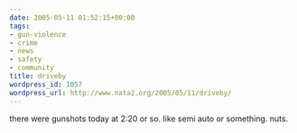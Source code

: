 ```yaml
---
date: 2005-05-11 01:52:15+00:00
tags:
- gun-violence
- crime
- news
- safety
- community
title: driveby
wordpress_id: 1057
wordpress_url: http://www.nata2.org/2005/05/11/driveby/
---
```


there were gunshots today at 2:20 or so. like semi auto or something. nuts.